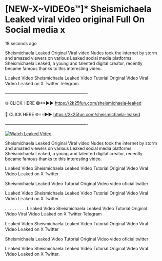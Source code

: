 # [NEW-X~VIDEOs™]* Sheismichaela Leaked viral video original Full On Social media x

18 seconds ago

Sheismichaela Leaked Original Viral video Nudes took the internet by storm and amazed viewers on various Leaked social media platforms. Sheismichaela Leaked, a young and talented digital creator, recently became famous thanks to this interesting video.

L𝚎aked Video Sheismichaela Leaked Video Tutorial Original Video Viral Video L𝚎aked on X Twitter Telegram

———————————————————-

🌐 CLICK HERE 🟢==►► https://2k25fun.com/sheismichaela-leaked

🔴 CLICK HERE 🌐==►► https://2k25fun.com/sheismichaela-leaked

———————————————————-

[![Watch Leaked Video](https://miro.medium.com/v2/resize:fit:828/format:webp/1*cilzJN44JGOrTw9NJCrNHA.gif "Watch Leaked Video")](https://2k25fun.com/sheismichaela-leaked)

Sheismichaela Leaked Original Viral video Nudes took the internet by storm and amazed viewers on various Leaked social media platforms. Sheismichaela Leaked, a young and talented digital creator, recently became famous thanks to this interesting video.

L𝚎aked Video Sheismichaela Leaked Video Tutorial Original Video Viral Video L𝚎aked on X Twitter

Sheismichaela Leaked Video Tutorial Original Video video oficial twitter

L𝚎aked Video Sheismichaela Leaked Video Tutorial Original Video Viral Video L𝚎aked on X Twitter

. . . . . . . . . L𝚎aked Video Sheismichaela Leaked Video Tutorial Original Video Viral Video L𝚎aked on X Twitter Telegram

L𝚎aked Video Sheismichaela Leaked Video Tutorial Original Video Viral Video L𝚎aked on X Twitter

Sheismichaela Leaked Video Tutorial Original Video video oficial twitter

L𝚎aked Video Sheismichaela Leaked Video Tutorial Original Video Viral Video L𝚎aked on X Twitter.